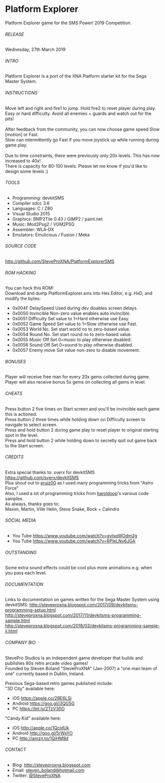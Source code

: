 # Platform Explorer
Platform Explorer game for the SMS Power! 2019 Competition.

###### RELEASE
Wednesday, 27th March 2019

###### INTRO
Platform Explorer is a port of the XNA Platform starter kit for the Sega Master System.

###### INSTRUCTIONS
Move left and right and fire1 to jump.  Hold fire2 to reset player during play.
<br />
Easy or hard difficulty.  Avoid all enemies + guards and watch out for the pits!
<br />
<br />
After feedback from the community, you can now choose game speed Slow [motion] or Fast.
<br />
Slow can intermittently go Fast if you move joystick up while running during game play.
<br />
<br />
Due to time constraints, there were previously only 20x levels.  This has now increased to 40x!
<br />
There is capacity for 80-100 levels.  Please let me know if you'd like to design some levels :)

###### TOOLS
- Programming:	devkitSMS
- Compiler		sdcc 3.6
- Languages:	C / Z80
- Visual Studio 2015
- Graphics:		BMP2Tile 0.43 / GIMP2 / paint.net
- Music:		Mod2Psg2 / VGM2PSG
- Assembler:	WLA-DX
- Emulators:	Emulicious / Fusion / Meka

###### SOURCE CODE
http://github.com/SteveProXNA/PlatformExplorerSMS

###### ROM HACKING
You can hack this ROM!  
Download and dump PlatformExplorer.sms into Hex Editor, e.g. HxD, and modify the bytes:
- 0x004F	DelaySpeed	Used during dev disables screen delays.
- 0x0050	Invincible	Non-zero value enables auto invincible.
- 0x0051	Difficulty	Set value to 1=Hard otherwise use Easy.
- 0x0052	Game Speed	Set value to 1=Slow otherwise use Fast.
- 0x0053	World No.	Set start world no to zero-based value.
- 0x0054	Round No.	Set start round no to zero-based value.
- 0x0055	Music Off	Set 0=music to play otherwise disabled.
- 0x0056	Sound Off	Set 0=sound to play otherwise disabled.
- 0x0057	Enemy move	Set value non-zero to disable movement.

###### BONUSES
Player will receive free man for every 20x gems collected during game.
<br />
Player will also receive bonus 5x gems on collecting all gems in level.

###### CHEATS
Press button 2 five times on Start screen and you'll be invincible each game this is actioned.
<br />
Press button 2 three times while holding down on Difficulty screen to navigate to select screen.
<br />
Press and hold button 2 during game play to reset player to original starting spot in the level.
<br />
Press and hold button 2 while holding down to secretly quit out game back to the Start screen.

###### CREDITS
Extra special thanks to: sverx for devkitSMS https://github.com/sverx/devkitSMS
<br />
Plus shout out to [eruiz00](http://www.smspower.org/forums/member10267) as I used many programming tricks from "Astro Force"
<br />
Also, I used a lot of programming tricks from [haroldoop](http://www.smspower.org/forums/member601)'s various code samples.
<br />
As always, thanks goes to:
<br />
Maxim, Martin, Ville Helin, Steve Snake, Bock + Calindro

###### SOCIAL MEDIA
- You Tube https://www.youtube.com/watch?v=gvIsqWOdm2g
- You Tube https://www.youtube.com/watch?v=RPIeLNv6JGA

###### OUTSTANDING
Some extra sound effects could be cool plus more animations e.g. when you pass each level.

###### DOCUMENTATION
Links to documentation on games written for the Sega Master System using devkitSMS:
http://steveproxna.blogspot.com/2017/09/devkitsms-programming-setup.html
<br />
http://steveproxna.blogspot.com/2017/11/devkitsms-programming-sample.html
<br />
http://steveproxna.blogspot.com/2018/03/devkitsms-programming-sample-ii.html
 
###### COMPANY BIO
StevePro Studios is an independent game developer that builds and publishes 80s retro arcade video games!
<br />
Founded by Steven Boland "SteveProXNA" (Jan-2007) a "one man team of one" currently based in Dublin, Ireland.

Previous Sega-based retro games published include:
<br />
"3D City" available here:
- iOS		https://apple.co/2BE6LSj
- Android	https://goo.gl/j3QG5G
- PC		https://bit.ly/2TzV30O

"Candy Kid" available here:
- iOS		http://apple.co/1QcidUk
- Android	http://goo.gl/5rWsYO
- PC		http://amzn.to/1QiHM9d

###### CONTACT
- Blog:		http://steveproxna.blogspot.com
- Email:	steven_boland@hotmail.com
- Twitter:	[@SteveProXNA](http://twitter.com/SteveProXNA)
